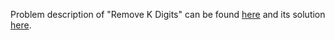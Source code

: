 Problem description of "Remove K Digits" can be found [here](https://leetcode.com/problems/remove-k-digits/) and its solution [here](https://github.com/aurimas13/Solutions-To-Problems/blob/main/LeetCode/Python%20Solutions/Remove%20K%20Digits/remove.py).